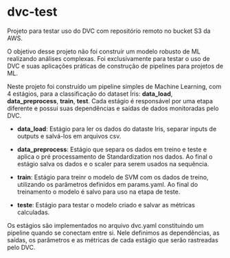# dvc-test
Projeto para testar uso do DVC com repositório remoto no bucket S3 da AWS.

O objetivo desse projeto não foi construir um modelo robusto de ML realizando análises complexas. Foi exclusivamente para testar o uso de DVC e suas aplicações práticas de construção de pipelines para projetos de ML.

Neste projeto foi construído um pipeline simples de Machine Learning, com 4 estágios, para a classificação do dataset Íris: **data_load**, **data_preprocess**, **train**, **test**. Cada estágio é responsável por uma etapa diferente e possui suas dependências e saídas de dados monitoradas pelo DVC.

- **data_load**: Estágio para ler os dados do dataste Iris, separar inputs de outputs e salvá-los em arquivos csv.

- **data_preprocess**: Estágio que separa os dados em treino e teste e aplica o pré processamento de Standardization nos dados. Ao final o estágio salva os dados e o scaler para serem usados na sequência.

- **train**: Estágio para treinr o modelo de SVM com os dados de treino, utilizando os parâmetros definidos em params.yaml. Ao final do treinamento o modelo é salvo para uso na etapa de teste.

- **teste**: Estágio para testar o modelo criado e salvar as métricas calculadas.

Os estágios são implementados no arquivo dvc.yaml constituindo um pipeline quando se conectam entre si. Nele definimos as dependências, as saídas, os parâmetros e as métricas de cada estágio que serão rastreadas pelo DVC.